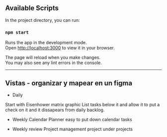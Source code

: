 ## Available Scripts

In the project directory, you can run:

### `npm start`

Runs the app in the development mode.\
Open [http://localhost:3000](http://localhost:3000) to view it in your browser.

The page will reload when you make changes.\
You may also see any lint errors in the console.

------------------------------------------------

## Vistas - organizar y mapear en un figma

- Daily

Start with Eisenhower matrix graphic 
List tasks below it and allow it to put a check on it and it dissapears from daily backlog.

- Weekly Calendar Planner 
easy to put down calendar tasks

- Weekly review
Project management
project under projects